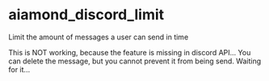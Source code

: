 # aiamond_discord_limit
Limit the amount of messages a user can send in time

This is NOT working, because the feature is missing in discord API... You can delete the message, but you cannot prevent it from being send. Waiting for it...
